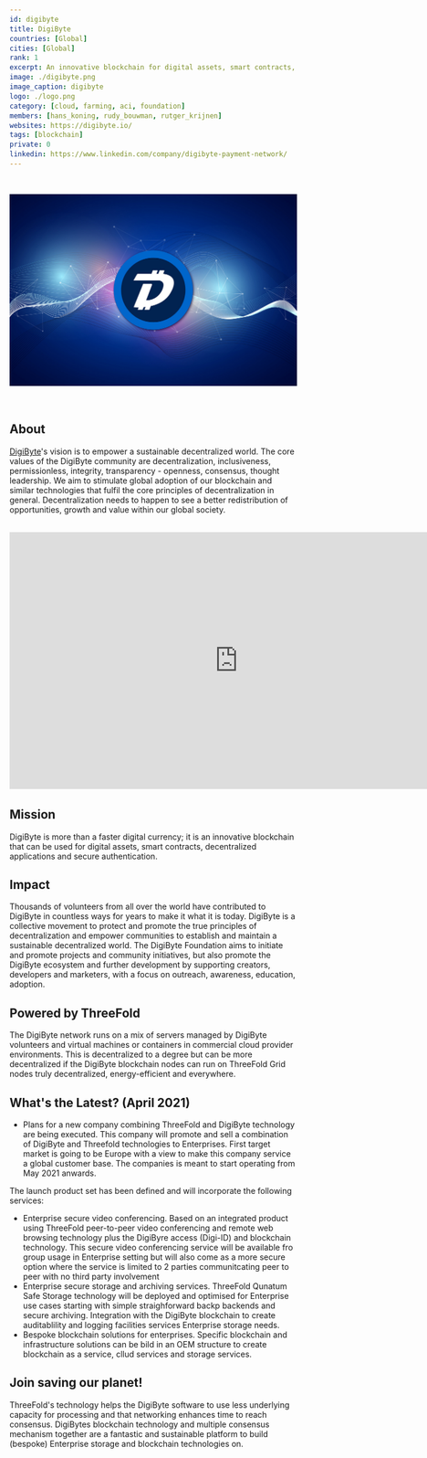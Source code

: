 ```yaml
---
id: digibyte
title: DigiByte
countries: [Global]
cities: [Global]
rank: 1
excerpt: An innovative blockchain for digital assets, smart contracts, dApps and secure authentication.
image: ./digibyte.png
image_caption: digibyte
logo: ./logo.png
category: [cloud, farming, aci, foundation]
members: [hans_koning, rudy_bouwman, rutger_krijnen]
websites: https://digibyte.io/
tags: [blockchain]
private: 0
linkedin: https://www.linkedin.com/company/digibyte-payment-network/
---
```


<br/>

![digibyte](./digibyte2.jpg)

<br/>

## About

[DigiByte](https://digibyte.org/)'s vision is to empower a sustainable decentralized world. The core values of the DigiByte community are decentralization, inclusiveness, permissionless, integrity, transparency - openness, consensus, thought leadership. We aim to stimulate global adoption of our blockchain and similar technologies that fulfil the core principles of decentralization in general. Decentralization needs to happen to see a better redistribution of opportunities, growth and value within our global society.

<BR>

<iframe src="https://player.vimeo.com/video/413179934" width="800" height="450" frameborder="0" allow="autoplay; fullscreen" allowfullscreen></iframe>

<BR>

## Mission

DigiByte is more than a faster digital currency; it is an innovative blockchain that can be used for digital assets, smart contracts, decentralized applications and secure authentication.

## Impact

Thousands of volunteers from all over the world have contributed to DigiByte in countless ways for years to make it what it is today. DigiByte is a collective movement to protect and promote the true principles of decentralization and empower communities to establish and maintain a sustainable decentralized world. The DigiByte Foundation aims to initiate and promote projects and community initiatives, but also promote the DigiByte ecosystem and further development by supporting creators, developers and marketers, with a focus on outreach, awareness, education, adoption.

## Powered by ThreeFold

The DigiByte network runs on a mix of servers managed by DigiByte volunteers and virtual machines or containers in commercial cloud provider environments.  This is decentralized to a degree but can be more decentralized if the DigiByte blockchain nodes can run on ThreeFold Grid nodes truly decentralized, energy-efficient and everywhere.

## What's the Latest? (April 2021)

- Plans for a new company combining ThreeFold and DigiByte technology are being executed.  This company will promote and sell a combination of DigiByte and Threefold technologies to Enterprises.  First target market is going to be Europe with a view to make this company service a global customer base.  The companies is meant to start operating from May 2021 anwards.

The launch product set has been defined and will incorporate the following services:
  - Enterprise secure video conferencing. Based on an integrated product using ThreeFold peer-to-peer video conferencing and remote web browsing technology plus the DigiByre access (Digi-ID) and blockchain technology.  This secure video conferencing service will be available fro group usage in Enterprise setting but will also come as a more secure option where the service is limited to 2 parties communitcating peer to peer with no third party involvement
  - Enterprise secure storage and archiving services.  ThreeFold Qunatum Safe Storage technology will be deployed and optimised for Enterprise use cases starting with simple straighforward backp backends and secure archiving.  Integration with the DigiByte blockchain to create auditablility and logging facilities services Enterprise storage needs.
  - Bespoke blockchain solutions for enterprises.  Specific blockchain and infrastructure solutions can be bild in an OEM structure to create blockchain as a service, cllud services and storage services.

## Join saving our planet!

ThreeFold's technology helps the DigiByte software to use less underlying capacity for processing and that networking enhances time to reach consensus.  DigiBytes blockchain technology and multiple consensus mechanism together are a fantastic and sustainable platform to build (bespoke) Enterprise storage and blockchain technologies on.

